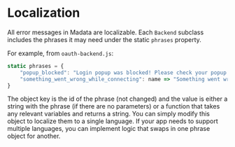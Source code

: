 <main>

# Localization

All error messages in Madata are localizable.
Each `Backend` subclass includes the phrases it may need under the static `phrases` property.

For example, from `oauth-backend.js`:

```js
static phrases = {
	"popup_blocked": "Login popup was blocked! Please check your popup blocker settings.",
	"something_went_wrong_while_connecting": name => "Something went wrong while connecting to " + name,
}
```

The object key is the id of the phrase (not changed) and the value is either a string with the phrase (if there are no parameters)
or a function that takes any relevant variables and returns a string.
You can simply modify this object to localize them to a single language.
If your app needs to support multiple languages, you can implement logic that swaps in one phrase object for another.

</main>